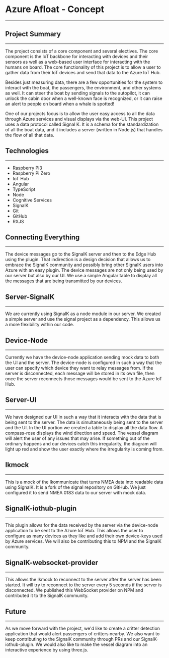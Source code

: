 # Azure Afloat - Concept
---
## Project Summary
---
The project consists of a core component and several electives. The core component is the IoT backbone for interacting with devices and their sensors as well as a web-based user interface for interacting with the humans on board. The core functionality of this project is to allow a user to gather data from their IoT devices and send that data to the Azure IoT Hub. 

Besides just measuring data, there are a few opportunities for the system to interact with the boat, the passengers, the environment, and other systems as well. It can steer the boat by sending signals to the autopilot, it can unlock the cabin door when a well-known face is recognized, or it can raise an alert to people on board when a whale is spotted!

One of our projects focus is to allow the user easy access to all the data through Azure services and visual displays via the web-UI. This project uses a data protocol called Signal K. It is a schema for the standardization of all the boat data, and it includes a server (written in Node.js) that handles the flow of all that data. 

## Technologies
---
+ Raspberry Pi3 
+ Raspberry Pi Zero
+ IoT Hub
+ Angular
+ TypeScript
+ Node
+ Cognitive Services
+ SignalK
+ Git
+ GitHub
+ RXJS

## Connecting Everything
---
The device messages go to the SignalK server and then to the Edge Hub using the plugin. That indirection is a design decision that allows us to embrace the SignalK community and possibly bring other SignalK users into Azure with an easy plugin. The device messages are not only being used by our server but also by our UI. We use a simple Angular table to display all the messages that are being transmitted by our devices.

## Server-SignalK
---
We are currently using SignalK as a node module in our server. We created a simple server and use the signal project as a dependency. This allows us a more flexibility within our code.

## Device-Node
---
Currently we have the device-node application sending mock data to both the UI and the server. The device-node is configured in such a way that the user can specify which device they want to relay messages from. If the server is disconnected, each message will be stored in its own file, then once the server reconnects those messages would be sent to the Azure IoT Hub.   

## Server-UI
---
We have designed our UI in such a way that it interacts with the data that is being sent to the server. The data is simultaneously being sent to the server and the UI. In the UI portion we created a table to display all the data flow. A compass-rose displays the wind direction and speed. The vessel diagram will alert the user of any issues that may arise. If something out of the ordinary happens and our devices catch this irregularity, the diagram will light up red and show the user exactly where the irregularity is coming from.

## Ikmock
---
This is a mock of the Ikommunicate that turns NMEA data into readable data using SignalK. It is a fork of the signal repository on GitHub. We just configured it to send NMEA 0183 data to our server with mock data.

## SignalK-iothub-plugin
---
This plugin allows for the data received by the server via the device-node application to be sent to the Azure IoT Hub. This allows the user to configure as many devices as they like and add their own device-keys used by Azure services. We will also be contributing this to NPM and the SignalK community.

## SignalK-websocket-provider
---
This allows the Ikmock to reconnect to the server after the server has been started. It will try to reconnect to the server every 5 seconds if the server is disconnected. We published this WebSocket provider on NPM and contributed it to the SignalK community.

## Future
---
As we move forward with the project, we'd like to create a critter detection application that would alert passengers of critters nearby. We also want to keep contributing to the SignalK community through PRs and our SignalK-iothub-plugin. We would also like to make the vessel diagram into an interactive experience by using three.js.


